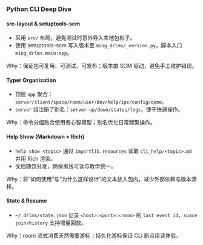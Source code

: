 ### Python CLI Deep Dive

#### src-layout & setuptools-scm
- 采用 `src/` 布局，避免测试时意外导入本地包影子。
- 使用 setuptools-scm 写入版本至 `ming_drlms/_version.py`，脚本入口 `ming_drlms.main:app`。

Why：保证包可复用、可测试、可发布；版本由 SCM 驱动，避免手工维护错误。

#### Typer Organization
- 顶层 `app` 聚合：`server/client/space/room/user/dev/help/ipc/config/demo`。
- `server` 组注册了别名：`server-up/down/status/logs`，便于快速操作。

Why：命令分组贴合使用者心智模型；别名优化日常频繁操作。

#### Help Show (Markdown + Rich)
- `help show <topic>` 通过 `importlib.resources` 读取 `cli_help/<topic>.md` 并用 Rich 渲染。
- 文档随包分发，确保离线可读与教学统一。

Why：将“如何使用”与“为什么这样设计”的文本放入包内，减少外部依赖与版本漂移。

#### State & Resume
- `~/.drlms/state.json` 记录 `<host>:<port>:<room>` 的 `last_event_id`，`space join/history` 支持增量回放。

Why：room 流式消费天然需要游标；持久化游标保证 CLI 断点续读体验。


